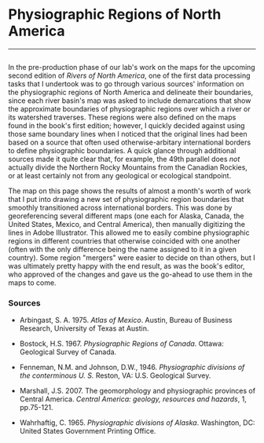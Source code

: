 # Physiographic Regions of North America
---

<a href="../../img/na_physiogregions.jpg"><img class="feature_left" src="../../img/na_physiogregions.jpg" alt=""></a>

In the pre-production phase of our lab's work on the maps for the upcoming second edition of *Rivers of North America*, one of the first data processing tasks that I undertook was to go through various sources' information on the physiographic regions of North America and delineate their boundaries, since each river basin's map was asked to include demarcations that show the approximate boundaries of physiographic regions over which a river or its watershed traverses. These regions were also defined on the maps found in the book's first edition; however, I quickly decided against using those same boundary lines when I noticed that the original lines had been based on a source that often used otherwise-arbitary international borders to define physiographic boundaries. A quick glance through additional sources made it quite clear that, for example, the 49th parallel does *not* actually divide the Northern Rocky Mountains from the Canadian Rockies, or at least certainly not from any geological or ecological standpoint.

The map on this page shows the results of almost a month's worth of work that I put into drawing a new set of physiographic region boundaries that smoothly transitioned across international borders. This was done by georeferencing several different maps (one each for Alaska, Canada, the United States, Mexico, and Central America), then manually digitizing the lines in Adobe Illustrator. This allowed me to easily combine physiographic regions in different countries that otherwise coincided with one another (often with the only difference being the name assigned to it in a given country). Some region "mergers" were easier to decide on than others, but I was ultimately pretty happy with the end result, as was the book's editor, who approved of the changes and gave us the go-ahead to use them in the maps to come.

### Sources

* Arbingast, S. A. 1975. *Atlas of Mexico*. Austin, Bureau of Business Research, University of Texas at Austin.

* Bostock, H.S. 1967. *Physiographic Regions of Canada*. Ottawa: Geological Survey of Canada.

* Fenneman, N.M. and Johnson, D.W., 1946. *Physiographic divisions of the conterminous U. S.* Reston, VA: U.S. Geological Survey.

* Marshall, J.S. 2007. The geomorphology and physiographic provinces of Central America. *Central America: geology, resources and hazards*, 1, pp.75-121.

* Wahrhaftig, C. 1965. *Physiographic divisions of Alaska*. Washington, DC: United States Government Printing Office.